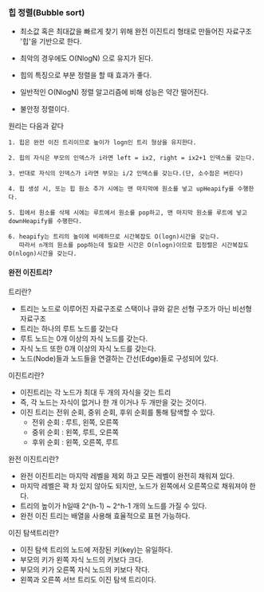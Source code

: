 ### 힙 정렬(Bubble sort)

- 최소값 혹은 최대값을 빠르게 찾기 위해 완전 이진트리 형태로 만들어진 자료구조
    '힙'을 기반으로 한다.

- 최악의 경우에도 O(NlogN) 으로 유지가 된다.

- 힙의 특징으로 부분 정렬을 할 때 효과가 좋다.

- 일반적인 O(NlogN) 정렬 알고리즘에 비해 성능은 약간 떨어진다.

- 불안정 정렬이다. 

원리는 다음과 같다

```text
1. 힙은 완전 이진 트리이므로 높이가 logn인 트리 형상을 유지한다.

2. 힙의 자식은 부모의 인덱스가 i라면 left = ix2, right = ix2+1 인덱스를 갖는다.

3. 반대로 자식의 인덱스가 i라면 부모는 i/2 인덱스를 갖는다.(단, 소수점은 버린다)

4. 힙 생성 시, 또는 힙 원소 추가 시에는 맨 마지막에 원소를 넣고 upHeapify를 수행한다.

5. 힙에서 원소를 삭제 시에는 루트에서 원소를 pop하고, 맨 마지막 원소를 루트에 넣고 downHeapify를 수행한다.

6. heapify는 트리의 높이에 비례하므로 시간복잡도 O(logn)시간을 갖는다.
   따라서 n개의 원소를 pop하는데 필요한 시간은 O(nlogn)이므로 힙정렬은 시간복잡도 O(nlogn)시간을 갖는다.
```


#### 완전 이진트리?

트리란?

- 트리는 노드로 이루어진 자료구조로 스택이나 큐와 같은 선형 구조가 아닌 비선형 자료구조
- 트리는 하나의 루트 노드를 갖는다
- 루트 노드는 0개 이상의 자식 노드를 갖는다.
- 자식 노드 또한 0개 이상의 자식 노드를 갖는다.
- 노드(Node)들과 노드들을 연결하는 간선(Edge)들로 구성되어 있다.


이진트리란?

- 이진트리는 각 노드가 최대 두 개의 자식을 갖는 트리
- 즉, 각 노드는 자식이 없거나 한 개 이거나 두 개만을 갖는 것이다.  
- 이진 트리는 전위 순회, 중위 순회, 후위 순회를 통해 탐색할 수 있다.
  - 전위 순회 : 루트, 왼쪽, 오른쪽
  - 중위 순회 : 왼쪽, 루트, 오른쪽
  - 후위 순회 : 왼쪽, 오른쪽, 루트


완전 이진트리란?

- 완전 이진트리는 마지막 레벨을 제외 하고 모든 레벨이 완전히 채워져 있다.
- 마지막 레벨은 꽉 차 있지 않아도 되지만, 노드가 왼쪽에서 오른쪽으로 채워져야 한다.
- 트리의 높이가 h일때 2^(h-1) ~ 2^h-1 개의 노드를 가질 수 있다.
- 완전 이진 트리는 배열을 사용해 효율적으로 표현 가능하다.

이진 탐색트리란?

- 이진 탐색 트리의 노드에 저장된 키(key)는 유일하다.
- 부모의 키가 왼쪽 자식 노드의 키보다 크다.
- 부모의 키가 오른쪽 자식 노드의 키보다 작다.
- 왼쪽과 오른쪽 서브 트리도 이진 탐색 트리이다.